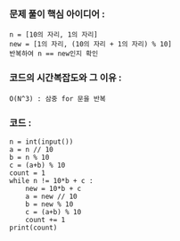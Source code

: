 ### 문제 풀이 핵심 아이디어 :
    n = [10의 자리, 1의 자리]
    new = [1의 자리, (10의 자리 + 1의 자리) % 10]
    반복하여 n == new인지 확인

### 코드의 시간복잡도와 그 이유 :
    O(N^3) : 삼중 for 문을 반복

### 코드 :
```
n = int(input())
a = n // 10
b = n % 10
c = (a+b) % 10
count = 1
while n != 10*b + c :
    new = 10*b + c
    a = new // 10
    b = new % 10
    c = (a+b) % 10
    count += 1
print(count)
```